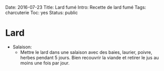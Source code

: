 Date: 2016-07-23
Title: Lard fumé
Intro: Recette de lard fumé
Tags: charcuterie
Toc: yes
Status: public

# Lard 
* Salaison:
	* Mettre le lard dans une salaison avec des baies, laurier, poivre, herbes pendant 5 jours. Bien recouvrir la viande et retirer le jus au moins une fois par jour.
